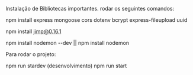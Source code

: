 Instalação de Bibliotecas importantes.
rodar os seguintes comandos:

npm install express mongoose cors dotenv bcrypt  express-fileupload  uuid

npm install jimp@0.16.1

npm install nodemon --dev  || npm install nodemon


Para rodar o projeto:

npm run stardev (desenvolvimento)
npm run start
